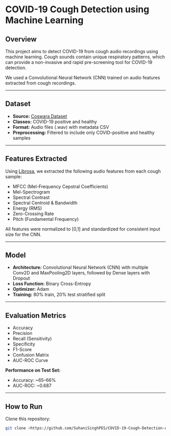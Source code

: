 # COVID-19 Cough Detection using Machine Learning


## Overview
This project aims to detect COVID-19 from cough audio recordings using machine learning. Cough sounds contain unique respiratory patterns, which can provide a non-invasive and rapid pre-screening tool for COVID-19 detection.

We used a Convolutional Neural Network (CNN) trained on audio features extracted from cough recordings.

---

## Dataset
- **Source:** [Coswara Dataset](https://github.com/iiscleap/Coswara-Data)  
- **Classes:** COVID-19 positive and healthy  
- **Format:** Audio files (.wav) with metadata CSV  
- **Preprocessing:** Filtered to include only COVID-positive and healthy samples  

---

## Features Extracted
Using [Librosa](https://librosa.org/), we extracted the following audio features from each cough sample:  
- MFCC (Mel-Frequency Cepstral Coefficients)  
- Mel-Spectrogram  
- Spectral Contrast  
- Spectral Centroid & Bandwidth  
- Energy (RMS)  
- Zero-Crossing Rate  
- Pitch (Fundamental Frequency)  

All features were normalized to [0,1] and standardized for consistent input size for the CNN.

---

## Model
- **Architecture:** Convolutional Neural Network (CNN) with multiple Conv2D and MaxPooling2D layers, followed by Dense layers with Dropout  
- **Loss Function:** Binary Cross-Entropy  
- **Optimizer:** Adam  
- **Training:** 80% train, 20% test stratified split  

---

## Evaluation Metrics
- Accuracy  
- Precision  
- Recall (Sensitivity)  
- Specificity  
- F1-Score  
- Confusion Matrix  
- AUC-ROC Curve  

**Performance on Test Set:**  
- Accuracy: ~65–66%  
- AUC-ROC: ~0.687  

---

## How to Run
 Clone this repository:  
```bash
git clone <https://github.com/SuhaniSinghPES/COVID-19-Cough-Detection-using-Machine-Learning.git>
